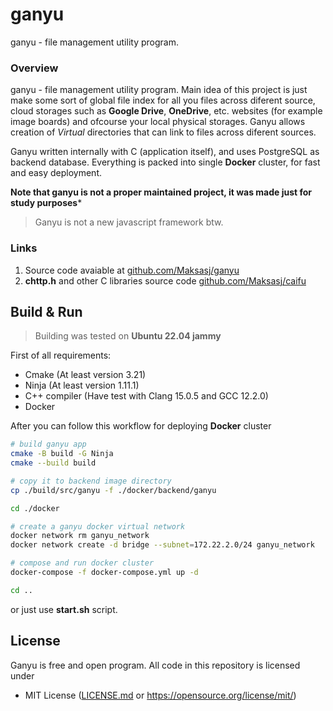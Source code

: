 # ganyu
ganyu - file management utility program. 

### Overview
ganyu - file management utility program. Main idea of this project is just make some sort of global file index for all you files across diferent source, cloud storages such as **Google Drive**, **OneDrive**, etc. websites (for example image boards) and ofcourse your local physical storages. Ganyu allows creation of *Virtual* directories that can link to files across diferent sources.

Ganyu written internally with C (application itself), and uses PostgreSQL as backend database. Everything is packed into single **Docker** cluster, for fast and easy deployment.  

**Note that ganyu is not a proper maintained project, it was made just for study purposes***

> Ganyu is not a new javascript framework btw.

### Links
1. Source code avaiable at [github.com/Maksasj/ganyu](https://github.com/Maksasj/ganyu)
2. **chttp.h** and other C libraries source code [github.com/Maksasj/caifu](https://github.com/Maksasj/caifu)

## Build & Run

> Building was tested on **Ubuntu 22.04 jammy**

First of all requirements:
- Cmake (At least version 3.21)
- Ninja (At least version 1.11.1)
- C++ compiler (Have test with Clang 15.0.5 and GCC 12.2.0) 
- Docker

After you can follow this workflow for deploying **Docker** cluster
```bash
# build ganyu app
cmake -B build -G Ninja
cmake --build build

# copy it to backend image directory
cp ./build/src/ganyu -f ./docker/backend/ganyu

cd ./docker

# create a ganyu docker virtual network
docker network rm ganyu_network
docker network create -d bridge --subnet=172.22.2.0/24 ganyu_network

# compose and run docker cluster
docker-compose -f docker-compose.yml up -d

cd ..
```
or just use **start.sh** script.

## License
Ganyu is free and open program. All code in this repository is licensed under
- MIT License ([LICENSE.md](https://github.com/Maksasj/ganyu/blob/master/LICENSE.md) or https://opensource.org/license/mit/)
